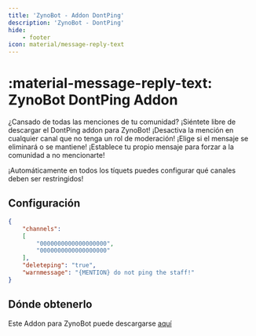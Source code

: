 ```yaml
---
title: 'ZynoBot - Addon DontPing'
description: 'ZynoBot - DontPing'
hide:
    - footer
icon: material/message-reply-text
---
```


# :material-message-reply-text: ZynoBot DontPing Addon

¿Cansado de todas las menciones de tu comunidad?
¡Siéntete libre de descargar el DontPing addon para ZynoBot!
¡Desactiva la mención en cualquier canal que no tenga un rol de moderación!
¡Elige si el mensaje se eliminará o se mantiene!
¡Establece tu propio mensaje para forzar a la comunidad a no mencionarte!

¡Automáticamente en todos los tíquets puedes configurar qué canales deben ser restringidos!

## Configuración

```json
{
    "channels": 
    [
        "0000000000000000000",
        "0000000000000000000"
    ],
    "deleteping": "true",
    "warnmessage": "{MENTION} do not ping the staff!"
}
```

## Dónde obtenerlo
Este Addon para ZynoBot puede descargarse [aquí](https://builtbybit.com/resources/dontping-zynobot-addon.49086/)